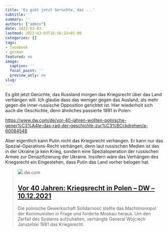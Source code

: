 ```yaml
---
title: 'Es gibt jetzt Gerüchte, das ...'
subtitle: ''
summary: ''
authors: ["admin"]
date: 2022-03-03
lastmod: 2022-03-03T16:56:23+01:00
categories: []
tags:
- facebook
- german
featured: no
image:
  caption: ''
  focal_point: ''
  preview_only: no
slug: ''
---
```

Es gibt jetzt Gerüchte, das Russland morgen das Kriegsrecht über das Land verhängen will. Ich glaube dass das weniger gegen das Ausland, als mehr gegen die inner-russische Opposition gerichtet ist. Hier wiederholt sich auch die Geschichte, denn ähnliches passierte 1981 in Polen: 

https://www.dw.com/de/vor-40-jahren-wollten-polnische-gener%C3%A4le-das-rad-der-geschichte-zur%C3%BCckdrehen/a-60084548

Aber eigentlich kann Putin nicht das Kriegsrecht verhängen. Er kann nur das Spezial-Operations-Recht verhängen, denn laut russischen Medien ist das in der Ukraine ja kein Krieg, sondern eine Spezialoperation der russischen Armee zur Denazifizierung der Ukraine. Insofern wäre das Verhängen des Kriegsrecht ein Eingestehen, dass Putin das Land vorher belogen hat.
> [![](https://static.dw.com/image/55927275_6.jpg)](https://www.dw.com/de/vor-40-jahren-wollten-polnische-gener%C3%A4le-das-rad-der-geschichte-zur%C3%BCckdrehen/a-60084548)
> dw.com
> ## [Vor 40 Jahren: Kriegsrecht in Polen – DW – 10.12.2021](https://www.dw.com/de/vor-40-jahren-wollten-polnische-gener%C3%A4le-das-rad-der-geschichte-zur%C3%BCckdrehen/a-60084548)
>
>Die polnische Gewerkschaft Solidarnosc stellte das Machtmonopol der Kommunisten in Frage und forderte Moskau heraus. Um den Zerfall des Systems aufzuhalten, verhängte General Wojciech Jaruzelski 1981 das Kriegsrecht. 


